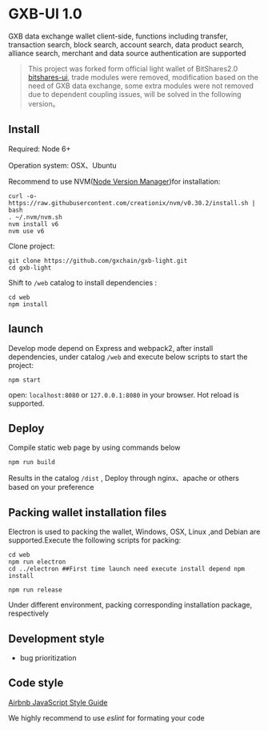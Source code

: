GXB-UI 1.0
============

GXB data exchange wallet client-side, functions including transfer, transaction search, block search, account search, data product search, alliance search, merchant and data source authentication are supported

>  This project was forked form official light wallet of BitShares2.0 [bitshares-ui](https://github.com/bitshares/bitshares-ui), trade modules were removed, modification based on the need of GXB data exchange, some extra modules were not removed due to dependent coupling issues, will be solved in the following version。

## Install

Required: Node 6+

Operation system: OSX、Ubuntu

Recommend to use NVM([Node Version Manager](https://github.com/creationix/nvm))for installation:

```
curl -o- https://raw.githubusercontent.com/creationix/nvm/v0.30.2/install.sh | bash
. ~/.nvm/nvm.sh
nvm install v6
nvm use v6
```

Clone project:

```
git clone https://github.com/gxchain/gxb-light.git
cd gxb-light
```

Shift to `/web` catalog to install dependencies :

```
cd web
npm install
```

## launch
Develop mode depend on Express and webpack2, after install dependencies, under catalog `/web` and execute below scripts to start the project:
```
npm start
```

open: `localhost:8080` or `127.0.0.1:8080` in your browser.
Hot reload is supported.

## Deploy
Compile static web page by using commands below
```
npm run build
```
Results in the catalog `/dist` , Deploy through nginx、apache or others based on your preference
## Packing wallet installation files

Electron is used to packing the wallet, Windows, OSX, Linux ,and Debian are supported.Execute the following scripts for packing:
```
cd web
npm run electron
cd ../electron ##First time launch need execute install depend npm install

npm run release
```

Under different environment, packing corresponding installation package, respectively
## Development style

- bug prioritization

## Code style

[Airbnb JavaScript Style Guide](https://github.com/airbnb/javascript)

We highly recommend to use _eslint_ for formating your code
